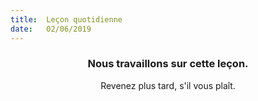 ```yaml
---
title:  Leçon quotidienne
date:   02/06/2019
---
```


### <center>Nous travaillons sur cette leçon.</center>
<center>Revenez plus tard, s'il vous plaît.</center>
